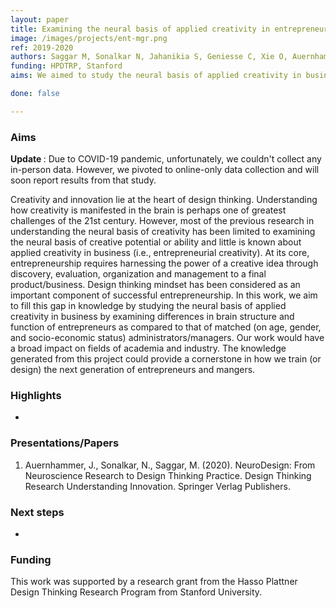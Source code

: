 ```yaml
---
layout: paper
title: Examining the neural basis of applied creativity in entrepreneurs
image: /images/projects/ent-mgr.png
ref: 2019-2020
authors: Saggar M, Sonalkar N, Jahanikia S, Geniesse C, Xie O, Auernhammer J, Monlux K 
funding: HPDTRP, Stanford
aims: We aimed to study the neural basis of applied creativity in business by examining differences in brain structure and function of entrepreneurs as compared to that of matched (on age, gender, and socio-economic status) administrators/managers. Our work would have a broad impact on fields of academia and industry. The knowledge generated from this project could provide a cornerstone in how we train (or design) the next generation of entrepreneurs and mangers. 

done: false

---
```


### Aims

<strong> Update </strong>: Due to COVID-19 pandemic, unfortunately, we couldn't collect any in-person data. However, we pivoted to online-only data collection and will soon report results from that study.

Creativity and innovation lie at the heart of design thinking. Understanding how creativity is manifested in the brain is perhaps one of greatest challenges of the 21st century. However, most of the previous research in understanding the neural basis of creativity has been limited to examining the neural basis of creative potential or ability and little is known about applied creativity in business (i.e., entrepreneurial creativity). At its core, entrepreneurship requires harnessing the power of a creative idea through discovery, evaluation, organization and management to a final product/business. Design thinking mindset has been considered as an important component of successful entrepreneurship. In this work, we aim to fill this gap in knowledge by studying the neural basis of applied creativity in business by examining differences in brain structure and function of entrepreneurs as compared to that of matched (on age, gender, and socio-economic status) administrators/managers. Our work would have a broad impact on fields of academia and industry. The knowledge generated from this project could provide a cornerstone in how we train (or design) the next generation of entrepreneurs and mangers.

### Highlights
-

### Presentations/Papers
1. Auernhammer, J., Sonalkar, N., Saggar, M. (2020). NeuroDesign: From Neuroscience Research to Design Thinking Practice. Design Thinking Research Understanding Innovation. Springer Verlag Publishers.

### Next steps
-

### Funding
This work was supported by a research grant from the Hasso Plattner Design Thinking Research Program from Stanford University.
